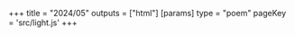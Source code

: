 +++
title = "2024/05"
outputs = ["html"]
[params]
    type = "poem"
    pageKey = 'src/light.js'
+++
